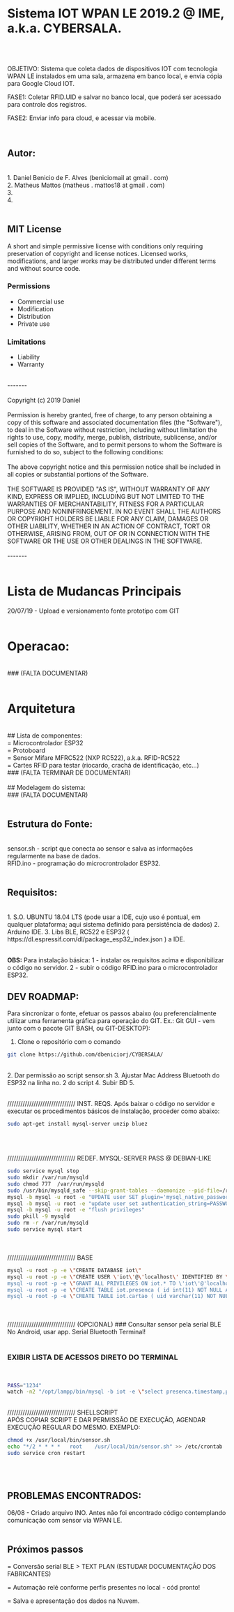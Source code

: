 # Sistema IOT WPAN LE 2019.2 @ IME, a.k.a. CYBERSALA.
<br/>
<br/>

OBJETIVO: Sistema que coleta dados de dispositivos IOT com tecnologia WPAN LE instalados em uma sala, armazena em banco local, e envia cópia para Google Cloud IOT.

FASE1: Coletar RFID.UID e salvar no banco local, que poderá ser acessado para controle dos registros.

FASE2: Enviar info para cloud, e acessar via mobile.

<br/>

## Autor: 
<br/>
1.	Daniel Benicio de F. Alves (beniciomail at gmail . com)
<br/>
2.	Matheus Mattos (matheus . mattos18 at gmail . com)
<br/>
3.
<br/>
4.
<br/>    
<br/>

## MIT License 
A short and simple permissive license with conditions only requiring preservation of copyright and license notices. Licensed works, modifications, and larger works may be distributed under different terms and without source code.
<br/>

### Permissions
+ Commercial use
+ Modification
+ Distribution
+ Private use
### Limitations
+ Liability
+ Warranty
<br/>
-------
<br/>
<br/>
Copyright (c) 2019 Daniel
<br/>
<br/>
Permission is hereby granted, free of charge, to any person obtaining a copy of this software and associated documentation files (the "Software"), to deal in the Software without restriction, including without limitation the rights to use, copy, modify, merge, publish, distribute, sublicense, and/or sell copies of the Software, and to permit persons to whom the Software is furnished to do so, subject to the following conditions:
<br/>
<br/>
The above copyright notice and this permission notice shall be included in all copies or substantial portions of the Software.
<br/>
<br/>
THE SOFTWARE IS PROVIDED "AS IS", WITHOUT WARRANTY OF ANY KIND, EXPRESS OR IMPLIED, INCLUDING BUT NOT LIMITED TO THE WARRANTIES OF MERCHANTABILITY, FITNESS FOR A PARTICULAR PURPOSE AND NONINFRINGEMENT. IN NO EVENT SHALL THE AUTHORS OR COPYRIGHT HOLDERS BE LIABLE FOR ANY CLAIM, DAMAGES OR OTHER LIABILITY, WHETHER IN AN ACTION OF CONTRACT, TORT OR OTHERWISE, ARISING FROM, OUT OF OR IN CONNECTION WITH THE SOFTWARE OR THE USE OR OTHER DEALINGS IN THE SOFTWARE.
<br/>
<br/>
-------
<br/>
<br/>

# Lista de Mudancas Principais
20/07/19 - Upload e versionamento fonte prototipo com GIT
<br/>
<br/>

# Operacao:
<br/>
### (FALTA DOCUMENTAR)
<br/>
<br/>



# Arquitetura
<br/>
## Lista de componentes:
<br/>
= Microcontrolador ESP32
<br/>
= Protoboard
<br/>
= Sensor Mifare MFRC522 (NXP RC522), a.k.a. RFID-RC522
<br/>
= Cartes RFID para testar (riocardo, crachá de identificação, etc...)
<br/>
### (FALTA TERMINAR DE DOCUMENTAR)
<br/>
<br/>
## Modelagem do sistema:
<br/>
### (FALTA DOCUMENTAR)
<br/>
<br/>

## Estrutura do Fonte:
<br/>
sensor.sh     - script que conecta ao sensor e salva as informações regularmente na base de dados.
<br/>
RFID.ino      - programação do microcrontrolador ESP32.
<br/>
<br/>


## Requisitos:
<br/>
1. S.O. UBUNTU 18.04 LTS (pode usar a IDE, cujo uso é pontual, em qualquer plataforma; aqui sistema definido para persistência de dados)
2. Arduino IDE.
3. Libs BLE, RC522 e ESP32 ( https://dl.espressif.com/dl/package_esp32_index.json ) a IDE.
<br/>
<br/>

**OBS:** Para instalação básica: 
1 - instalar os requisitos acima e disponibilizar o código no servidor. 
2 - subir o código RFID.ino para o microcontrolador ESP32.


## DEV ROADMAP:
Para sincronizar o fonte, efetuar os passos abaixo (ou preferencialmente utilizar uma ferramenta gráfica para operação do GIT. Ex.: Git GUI - vem junto com o pacote GIT BASH, ou GIT-DESKTOP): 

1. Clone o repositório com o comando
```bash
git clone https://github.com/dbeniciorj/CYBERSALA/
```
<br/>
2. Dar permissão ao script sensor.sh
3. Ajustar Mac Address Bluetooth do ESP32 na linha no. 2 do script
4. Subir BD
5. 


<br/>
<br/>




///////////////////////////////	INST. REQS.
Após baixar o código no servidor e executar os procedimentos básicos de instalação, proceder como abaixo:
<br/>
```bash
sudo apt-get install mysql-server unzip bluez
```
<br/>
<br/>

///////////////////////////////	REDEF. MYSQL-SERVER PASS @ DEBIAN-LIKE
<br/>


```bash
sudo service mysql stop
sudo mkdir /var/run/mysqld
sudo chmod 777  /var/run/mysqld
sudo /usr/bin/mysqld_safe --skip-grant-tables --daemonize --pid-file=/run/mysqld/mysqld.pid 2>/dev/null &  
mysql -b mysql -u root -e "UPDATE user SET plugin='mysql_native_password' WHERE User='root'"
mysql -b mysql -u root -e "update user set authentication_string=PASSWORD('XXXXXXXX') where User='root'"
mysql -b mysql -u root -e "flush privileges"
sudo pkill -9 mysqld
sudo rm -r /var/run/mysqld
sudo service mysql start
```
<br/>
<br/>
/////////////////////////////// BASE
<br/>


```bash
mysql -u root -p -e \"CREATE DATABASE iot\"
mysql -u root -p -e \"CREATE USER \'iot\'@\'localhost\' IDENTIFIED BY \'3fedfwre@KD&\'"\
mysql -u root -p -e \"GRANT ALL PRIVILEGES ON iot.* TO \'iot\'@'localhost\'\"
mysql -u root -p -e \"CREATE TABLE iot.presenca ( id int(11) NOT NULL AUTO_INCREMENT PRIMARY KEY,timeStamp TIMESTAMP NOT NULL , uid varchar (11) NOT NULL, site enum('2035') default '2035')\"
mysql -u root -p -e \"CREATE TABLE iot.cartao ( uid varchar(11) NOT NULL PRIMARY KEY, nome varchar (45) NOT NULL,perf enum('professor','aluno') default 'professor')\"
```
<br/>
<br/>
///////////////////////////////  (OPCIONAL)
### Consultar sensor pela serial BLE
<br/>
No Android, usar app. Serial Bluetooth Terminal!

<br/>
<br/>

### EXIBIR LISTA DE ACESSOS DIRETO DO TERMINAL
<br/>


```bash
PASS="1234"
watch -n2 "/opt/lampp/bin/mysql -b iot -e \"select presenca.timestamp,presenca.uid,cartao.nome,cartao.perf,presenca.site from presenca left join cartao on (presenca.uid=cartao.uid)\""
```
<br/>
/////////////////////////////// SHELLSCRIPT
<br/>
APÓS COPIAR SCRIPT E DAR PERMISSÃO DE EXECUÇÃO, AGENDAR EXECUÇÃO REGULAR DO MESMO. EXEMPLO:
<br/>


```bash
chmod +x /usr/local/bin/sensor.sh
echo "*/2 * * * *   root    /usr/local/bin/sensor.sh" >> /etc/crontab
sudo service cron restart
```
<br/>
<br/>

## PROBLEMAS ENCONTRADOS:
06/08 - Criado arquivo INO. Antes não foi encontrado código contemplando comunicação com sensor via WPAN LE.
<br/>
<br/>

## Próximos passos
= Conversão serial BLE  > TEXT PLAN (ESTUDAR DOCUMENTAÇÃO DOS FABRICANTES)
<br/>

= Automação relé conforme perfis presentes no local - cód pronto!
<br/>

= Salva e apresentação dos dados na Nuvem.
<br/>
<br/>


